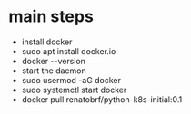 # main steps
- install docker
- sudo apt install docker.io
- docker --version
- start the daemon
- sudo usermod -aG docker
- sudo systemctl start docker
- docker pull renatobrf/python-k8s-initial:0.1
